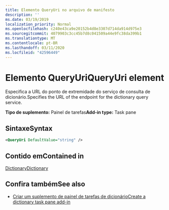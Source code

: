 ```yaml
---
title: Elemento QueryUri no arquivo de manifesto
description: ''
ms.date: 03/19/2019
localization_priority: Normal
ms.openlocfilehash: c240e43ca9e20152b4d8e3307d714da914d975e3
ms.sourcegitcommit: 4079903c3cc45b7d8c041509a44e9fc38da399b1
ms.translationtype: MT
ms.contentlocale: pt-BR
ms.lasthandoff: 03/11/2020
ms.locfileid: "42596449"
---
```

# <a name="queryuri-element"></a><span data-ttu-id="b81f2-102">Elemento QueryUri</span><span class="sxs-lookup"><span data-stu-id="b81f2-102">QueryUri element</span></span>

<span data-ttu-id="b81f2-103">Especifica a URL do ponto de extremidade do serviço de consulta de dicionário.</span><span class="sxs-lookup"><span data-stu-id="b81f2-103">Specifies the URL of the endpoint for the dictionary query service.</span></span>

<span data-ttu-id="b81f2-104">**Tipo de suplemento:** Painel de tarefas</span><span class="sxs-lookup"><span data-stu-id="b81f2-104">**Add-in type:** Task pane</span></span>

## <a name="syntax"></a><span data-ttu-id="b81f2-105">Sintaxe</span><span class="sxs-lookup"><span data-stu-id="b81f2-105">Syntax</span></span>

```XML
<QueryUri DefaultValue="string" />
```

## <a name="contained-in"></a><span data-ttu-id="b81f2-106">Contido em</span><span class="sxs-lookup"><span data-stu-id="b81f2-106">Contained in</span></span>

[<span data-ttu-id="b81f2-107">Dictionary</span><span class="sxs-lookup"><span data-stu-id="b81f2-107">Dictionary</span></span>](dictionary.md)

## <a name="see-also"></a><span data-ttu-id="b81f2-108">Confira também</span><span class="sxs-lookup"><span data-stu-id="b81f2-108">See also</span></span>

- [<span data-ttu-id="b81f2-109">Criar um suplemento de painel de tarefas de dicionário</span><span class="sxs-lookup"><span data-stu-id="b81f2-109">Create a dictionary task pane add-in</span></span>](../../word/dictionary-task-pane-add-ins.md)
